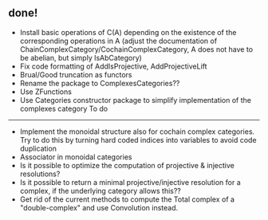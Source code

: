 done!
-----
* Install basic operations of C(A) depending on the existence of the corresponding operations in A
  (adjust the documentation of ChainComplexCategory/CochainComplexCategory, A does not have to be abelian, but simply IsAbCategory)
* Fix code formatting of AddIsProjective, AddProjectiveLift
* Brual/Good truncation as functors
* Rename the package to ComplexesCategories??
* Use ZFunctions
* Use Categories constructor package to simplify implementation of the complexes category
To do
-----
* Implement the monoidal structure also for cochain complex categories. Try to do this by turning hard coded indices into variables
  to avoid code duplication
* Associator in monoidal categories
* Is it possible to optimize the computation of projective & injective resolutions?
* Is it possible to return a minimal projective/injective resolution for a complex,
  if the underlying category allows this??
* Get rid of the current methods to compute the Total complex of a "double-complex"
  and use Convolution instead.

